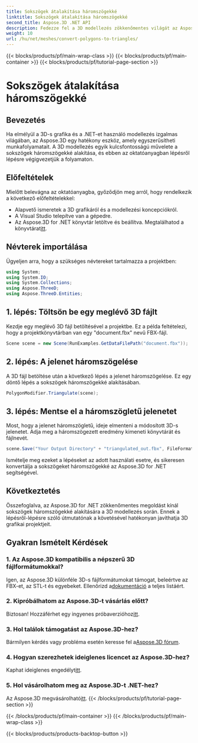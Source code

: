 ```yaml
---
title: Sokszögek átalakítása háromszögekké
linktitle: Sokszögek átalakítása háromszögekké
second_title: Aspose.3D .NET API
description: Fedezze fel a 3D modellezés zökkenőmentes világát az Aspose.3D for .NET segítségével. Könnyen konvertálhat sokszögeket háromszögekké a lépésenkénti útmutatónk segítségével. Töltse le ingyenes próbaverzióját most!
weight: 10
url: /hu/net/meshes/convert-polygons-to-triangles/
---
```


{{< blocks/products/pf/main-wrap-class >}}
{{< blocks/products/pf/main-container >}}
{{< blocks/products/pf/tutorial-page-section >}}

# Sokszögek átalakítása háromszögekké

## Bevezetés
Ha elmélyül a 3D-s grafika és a .NET-et használó modellezés izgalmas világában, az Aspose.3D egy hatékony eszköz, amely egyszerűsítheti munkafolyamatait. A 3D modellezés egyik kulcsfontosságú művelete a sokszögek háromszögekké alakítása, és ebben az oktatóanyagban lépésről lépésre végigvezetjük a folyamaton.
## Előfeltételek
Mielőtt belevágna az oktatóanyagba, győződjön meg arról, hogy rendelkezik a következő előfeltételekkel:
- Alapvető ismeretek a 3D grafikáról és a modellezési koncepciókról.
- A Visual Studio telepítve van a gépedre.
-  Az Aspose.3D for .NET könyvtár letöltve és beállítva. Megtalálhatod a könyvtárat[itt](https://releases.aspose.com/3d/net/).
## Névterek importálása
Ügyeljen arra, hogy a szükséges névtereket tartalmazza a projektben:
```csharp
using System;
using System.IO;
using System.Collections;
using Aspose.ThreeD;
using Aspose.ThreeD.Entities;
```
## 1. lépés: Töltsön be egy meglévő 3D fájlt
Kezdje egy meglévő 3D fájl betöltésével a projektbe. Ez a példa feltételezi, hogy a projektkönyvtárban van egy "document.fbx" nevű FBX-fájl.
```csharp
Scene scene = new Scene(RunExamples.GetDataFilePath("document.fbx"));
```
## 2. lépés: A jelenet háromszögelése
A 3D fájl betöltése után a következő lépés a jelenet háromszögelése. Ez egy döntő lépés a sokszögek háromszögekké alakításában.
```csharp
PolygonModifier.Triangulate(scene);
```
## 3. lépés: Mentse el a háromszögletű jelenetet
Most, hogy a jelenet háromszögletű, ideje elmenteni a módosított 3D-s jelenetet. Adja meg a háromszögezett eredmény kimeneti könyvtárát és fájlnevét.
```csharp
scene.Save("Your Output Directory" + "triangulated_out.fbx", FileFormat.FBX7400ASCII);
```
Ismételje meg ezeket a lépéseket az adott használati esetre, és sikeresen konvertálja a sokszögeket háromszögekké az Aspose.3D for .NET segítségével.
## Következtetés
Összefoglalva, az Aspose.3D for .NET zökkenőmentes megoldást kínál sokszögek háromszögekké alakítására a 3D modellezés során. Ennek a lépésről-lépésre szóló útmutatónak a követésével hatékonyan javíthatja 3D grafikai projektjeit.
## Gyakran Ismételt Kérdések
### 1. Az Aspose.3D kompatibilis a népszerű 3D fájlformátumokkal?
 Igen, az Aspose.3D különféle 3D-s fájlformátumokat támogat, beleértve az FBX-et, az STL-t és egyebeket. Ellenőrizd a[dokumentáció](https://reference.aspose.com/3d/net/) a teljes listáért.
### 2. Kipróbálhatom az Aspose.3D-t vásárlás előtt?
 Biztosan! Hozzáférhet egy ingyenes próbaverzióhoz[itt](https://releases.aspose.com/).
### 3. Hol találok támogatást az Aspose.3D-hez?
 Bármilyen kérdés vagy probléma esetén keresse fel a[Aspose.3D fórum](https://forum.aspose.com/c/3d/18).
### 4. Hogyan szerezhetek ideiglenes licencet az Aspose.3D-hez?
 Kaphat ideiglenes engedélyt[itt](https://purchase.aspose.com/temporary-license/).
### 5. Hol vásárolhatom meg az Aspose.3D-t .NET-hez?
 Az Aspose.3D megvásárolható[itt](https://purchase.aspose.com/buy).
{{< /blocks/products/pf/tutorial-page-section >}}

{{< /blocks/products/pf/main-container >}}
{{< /blocks/products/pf/main-wrap-class >}}

{{< blocks/products/products-backtop-button >}}

